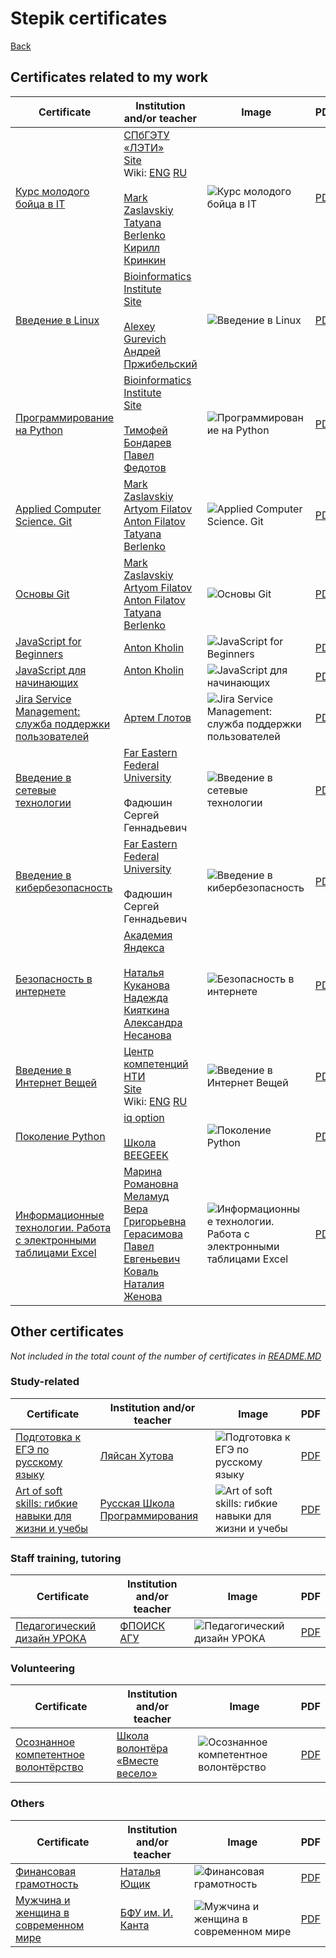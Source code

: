 # Stepik certificates

[Back](../README.md)

## Certificates related to my work

|Certificate|Institution and/or teacher|Image|PDF|
|---|---|---|---|
|[Курс молодого бойца в IT](https://stepik.org/cert/906751)|[СПбГЭТУ «ЛЭТИ»](https://stepik.org/org/etu)<br>[Site](https://etu.ru/)<br>Wiki: [ENG](https://en.wikipedia.org/wiki/Saint_Petersburg_Electrotechnical_University) [RU](https://ru.wikipedia.org/wiki/Санкт-Петербургский_государственный_электротехнический_университет)<br><br>[Mark Zaslavskiy](https://stepik.org/users/17406227)<br>[Tatyana Berlenko](https://stepik.org/users/439912)<br>[Кирилл Кринкин](https://stepik.org/users/38675)|![Курс молодого бойца в IT](https://stepik.org/certificate/62a401efd8c35ca6305a26a655f0953fd05193e3.png)|[PDF](https://stepik.org/certificate/62a401efd8c35ca6305a26a655f0953fd05193e3.pdf)|
|[Введение в Linux](https://stepik.org/cert/905923)|[Bioinformatics Institute](https://stepik.org/users/651763)<br>[Site](https://bioinf.me/)<br><br>[Alexey Gurevich](https://stepik.org/users/163065)<br>[Андрей Пржибельский](https://stepik.org/users/194689)|![Введение в Linux](https://stepik.org/certificate/4e923ae42a7de85a4bbe5255703b6f5d23894d20.png)|[PDF](https://stepik.org/certificate/4e923ae42a7de85a4bbe5255703b6f5d23894d20.pdf)|
|[Программирование на Python](https://stepik.org/cert/911970)|[Bioinformatics Institute](https://stepik.org/users/651763)<br>[Site](https://bioinf.me/)<br><br>[Тимофей Бондарев](https://stepik.org/users/779)<br>[Павел Федотов](https://stepik.org/users/171610)|![Программирование на Python](https://stepik.org/certificate/5a75a097d1cbefd5b583353718082d321cb93541.png)|[PDF](https://stepik.org/certificate/5a75a097d1cbefd5b583353718082d321cb93541.pdf)|
|[Applied Computer Science. Git](https://stepik.org/cert/905701)|[Mark Zaslavskiy](https://stepik.org/users/17406227)<br>[Artyom Filatov](https://stepik.org/users/19741109)<br>[Anton Filatov](https://stepik.org/users/19741111)<br>[Tatyana Berlenko](https://stepik.org/users/38675)|![Applied Computer Science. Git](https://stepik.org/certificate/dcb93fdfcd53bd8ffb17734e8d76f1fc4dc525b9.png)|[PDF](https://stepik.org/certificate/dcb93fdfcd53bd8ffb17734e8d76f1fc4dc525b9.pdf)|
|[Основы Git](https://stepik.org/cert/905492)|[Mark Zaslavskiy](https://stepik.org/users/17406227)<br>[Artyom Filatov](https://stepik.org/users/19741109)<br>[Anton Filatov](https://stepik.org/users/19741111)<br>[Tatyana Berlenko](https://stepik.org/users/38675)|![Основы Git](https://stepik.org/certificate/dd1e7cd1d616b6589fce8f747bf1b08f5c6730e3.png)|[PDF](https://stepik.org/certificate/dd1e7cd1d616b6589fce8f747bf1b08f5c6730e3.pdf)|
|[JavaScript for Beginners](https://stepik.org/cert/949000)|[Anton Kholin](https://stepik.org/users/ckub)|![JavaScript for Beginners](https://stepik.org/certificate/5e1b02afe517a149a729f58b4e49065f2299fb6c.png)|[PDF](https://stepik.org/certificate/5e1b02afe517a149a729f58b4e49065f2299fb6c.pdf)|
|[JavaScript для начинающих](https://stepik.org/cert/948632)|[Anton Kholin](https://stepik.org/users/ckub)<br><br>|![JavaScript для начинающих](https://stepik.org/certificate/a7c0030511d82d4d7d939d3aa645a93dc10ea0eb.png)|[PDF](https://stepik.org/certificate/a7c0030511d82d4d7d939d3aa645a93dc10ea0eb.pdf)|
|[Jira Service Management: служба поддержки пользователей](https://stepik.org/cert/948202)|[Артем Глотов](https://stepik.org/users/41305294)|![Jira Service Management: служба поддержки пользователей](https://stepik.org/certificate/72172964e11117806261d50686ff8460418f9e69.png)|[PDF](https://stepik.org/certificate/72172964e11117806261d50686ff8460418f9e69.pdf)|
|[Введение в сетевые технологии](https://stepik.org/cert/948856)|[Far Eastern Federal University](https://dvfu.ru)<br><br>Фадюшин Сергей Геннадьевич|![Введение в сетевые технологии](https://stepik.org/certificate/9df41f088969037c1e2bb4709501d621abd15abb.png)|[PDF](https://stepik.org/certificate/9df41f088969037c1e2bb4709501d621abd15abb.pdf)|
|[Введение в кибербезопасность](https://stepik.org/cert/950028)|[Far Eastern Federal University](https://dvfu.ru)<br><br>Фадюшин Сергей Геннадьевич|![Введение в кибербезопасность](https://stepik.org/certificate/4c3bbecc7e7d0c17f5bc3c783ee6efa5e2b3333d.png)|[PDF](https://stepik.org/certificate/4c3bbecc7e7d0c17f5bc3c783ee6efa5e2b3333d.pdf)|
|[Безопасность в интернете](https://stepik.org/cert/948352)|[Академия Яндекса](https://stepik.org/org/yandex_academy)<br><br>[Наталья Куканова](https://stepik.org/users/1716759)<br>[Надежда Кияткина](https://stepik.org/users/1718018)<br>[Александра Несанова](https://stepik.org/users/1870105)|![Безопасность в интернете](https://stepik.org/certificate/f32089dd756dabd960c2f610f6d998ad32d48a82.png)|[PDF](https://stepik.org/certificate/f32089dd756dabd960c2f610f6d998ad32d48a82.pdf)|
|[Введение в Интернет Вещей](https://stepik.org/cert/948074)|[Центр компетенций НТИ](https://stepik.org/users/229758501)<br>[Site](https://www.skoltech.ru/)<br>Wiki: [ENG](https://en.wikipedia.org/wiki/Skolkovo_Institute_of_Science_and_Technology) [RU](https://ru.wikipedia.org/wiki/Сколковский_институт_науки_и_технологий)|![Введение в Интернет Вещей](https://stepik.org/certificate/98cbc81213feaef423cc8ad1ce73492a328906ba.png)|[PDF](https://stepik.org/certificate/98cbc81213feaef423cc8ad1ce73492a328906ba.pdf)|
|[Поколение Python](https://stepik.org/cert/957327)|[iq option](https://iqcharity.ru/)<br><br>[Школа BEEGEEK](https://beegeek.tilda.ws/)|![Поколение Python](https://stepik.org/certificate/be8462b6ca081e89ddd4cfdbb73ae64dc7cefb0b.png)|[PDF](https://stepik.org/certificate/be8462b6ca081e89ddd4cfdbb73ae64dc7cefb0b.pdf)|
|[Информационные технологии. Работа с электронными таблицами Excel](https://stepik.org/cert/959073)|[Марина Романовна Меламуд](https://stepik.org/users/72387351)<br>[Вера Григорьевна Герасимова](https://stepik.org/users/79997724)<br>[Павел Евгеньевич Коваль](https://stepik.org/users/79989370)<br>[Наталия Женова](https://stepik.org/users/25781276)|![Информационные технологии. Работа с электронными таблицами Excel](https://stepik.org/certificate/f5c11a8ef09a4d7efcad7850beb4e1e6da049b87.png)|[PDF](https://stepik.org/certificate/f5c11a8ef09a4d7efcad7850beb4e1e6da049b87.pdf)|

## Other certificates
*Not included in the total count of the number of certificates in [README.MD](../README.md)*
### Study-related

|Certificate|Institution and/or teacher|Image|PDF|
|---|---|---|---|
|[Подготовка к ЕГЭ по русскому языку](https://stepik.org/cert/968613)|[Ляйсан Хутова](https://stepik.org/users/26533986)|![Подготовка к ЕГЭ по русскому языку](https://stepik.org/certificate/a78f31b1b80cdd27687b04a64c20f47f2a77c0fb.png)|[PDF](https://stepik.org/certificate/a78f31b1b80cdd27687b04a64c20f47f2a77c0fb.pdf)|
|[Art of soft skills: гибкие навыки для жизни и учебы](https://stepik.org/cert/966910)|[Русская Школа Программирования](https://stepik.org/org/russian_codeschool)|![Art of soft skills: гибкие навыки для жизни и учебы](https://stepik.org/certificate/84d4aaefb6213153ea53fdfbe12804a8151edbb3.png)|[PDF](https://stepik.org/certificate/84d4aaefb6213153ea53fdfbe12804a8151edbb3.pdf)|

### Staff training, tutoring

|Certificate|Institution and/or teacher|Image|PDF|
|---|---|---|---|
|[Педагогический дизайн УРОКА](https://stepik.org/cert/957730)|[ФПОИСК АГУ](https://stepik.org/users/291566454)|![Педагогический дизайн УРОКА](https://stepik.org/certificate/d349a4cdb8d5ac3d1450b01e00b7a233fc1a4d6a.png)|[PDF](https://stepik.org/certificate/d349a4cdb8d5ac3d1450b01e00b7a233fc1a4d6a.pdf)|

### Volunteering

|Certificate|Institution and/or teacher|Image|PDF|
|---|---|---|---|
|[Осознанное компетентное волонтёрство](https://stepik.org/cert/948988)|[Школа волонтёра «Вместе весело»](https://golfstreamfond.ru/project/shkola-volontyora-vmeste-veselo/)|![Осознанное компетентное волонтёрство](https://stepik.org/certificate/351095881260a0f1781f98a2f61b350fb121d005.png)|[PDF](https://stepik.org/certificate/351095881260a0f1781f98a2f61b350fb121d005.pdf)|

### Others

|Certificate|Institution and/or teacher|Image|PDF|
|---|---|---|---|
|[Финансовая грамотность](https://stepik.org/cert/932604)|[Наталья Ющик](https://stepik.org/users/15642295)|![Финансовая грамотность](https://stepik.org/certificate/1b326a6fa401da69a720a8e2ae2a7dbd0a4f4301.png)|[PDF](https://stepik.org/certificate/1b326a6fa401da69a720a8e2ae2a7dbd0a4f4301.pdf)|
|[Мужчина и женщина в современном мире](https://stepik.org/cert/946785)|[БФУ им. И. Канта](https://stepik.org/users/38793712)|![Мужчина и женщина в современном мире](https://stepik.org/certificate/d89d4a1b360ee312bb582db9a17017f728605602.png)|[PDF](https://stepik.org/certificate/d89d4a1b360ee312bb582db9a17017f728605602.pdf)|


<!---
|[]()|[]()<br><br>|![]()|[PDF]()|
-->
